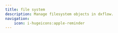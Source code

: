 ```yaml
---
title: file system
description: Manage filesystem objects in dxflow.
navigation:
    icon: i-hugeicons:apple-reminder
---
```

